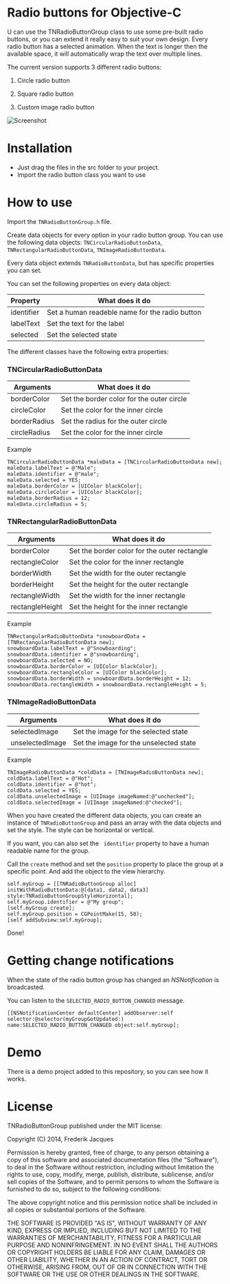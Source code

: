 Radio buttons for Objective-C
=========================

U can use the TNRadioButtonGroup class to use some pre-built radio buttons, or you can extend it really easy to suit your own design.
Every radio button has a selected animation.  When the text is longer then the available space, it will automatically wrap the text over multiple lines.

The current version supports 3 different radio buttons:

1. Circle radio button

2. Square radio button

3. Custom image radio button

![Screenshot](http://cl.ly/V8Hq/download/Screen%20Shot%202014-04-22%20at%2022.27.42.png)

Installation
=============

* Just drag the files in the src folder to your project.
* Import the radio button class you want to use

How to use
==========

Import the ```TNRadioButtonGroup.h``` file.

Create data objects for every option in your radio button group.  You can use the following data objects: ```TNCircularRadioButtonData```, ```TNRectangularRadioButtonData```, ```TNImageRadioButtonData```.

Every data object extends ```TNRadioButtonData```, but has specific properties you can set.

You can set the following properties on every data object:

Property  | What does it do
 ------------- | ------------- 
 identifier    | Set a human readeble name for the radio button
 labelText    | Set the text for the label
 selected    | Set the selected state

The different classes have the following extra properties:

### TNCircularRadioButtonData

Arguments  | What does it do
 ------------- | ------------- 
 borderColor    | Set the border color for the outer circle
 circleColor    | Set the color for the inner circle
 borderRadius    | Set the radius for the outer circle
 circleRadius    | Set the color for the inner circle

Example
 
    TNCircularRadioButtonData *maleData = [TNCircularRadioButtonData new];
    maleData.labelText = @"Male";
    maleData.identifier = @"male";
    maleData.selected = YES;
    maleData.borderColor = [UIColor blackColor];
    maleData.circleColor = [UIColor blackColor];
    maleData.borderRadius = 12;
    maleData.circleRadius = 5;
 
### TNRectangularRadioButtonData

Arguments  | What does it do
 ------------- | ------------- 
 borderColor    | Set the border color for the outer rectangle
 rectangleColor    | Set the color for the inner rectangle
 borderWidth    | Set the width for the outer rectangle
 borderHeight    | Set the height for the outer rectangle
 rectangleWidth    | Set the width for the inner rectangle
 rectangleHeight    | Set the height for the inner rectangle
 
Example

    TNRectangularRadioButtonData *snowboardData = [TNRectangularRadioButtonData new];
    snowboardData.labelText = @"Snowboarding";
    snowboardData.identifier = @"snowboarding";
    snowboardData.selected = NO;
    snowboardData.borderColor = [UIColor blackColor];
    snowboardData.rectangleColor = [UIColor blackColor];
    snowboardData.borderWidth = snowboardData.borderHeight = 12;
    snowboardData.rectangleWidth = snowboardData.rectangleHeight = 5;

### TNImageRadioButtonData

Arguments  | What does it do
 ------------- | ------------- 
 selectedImage    | Set the image for the selected state
 unselectedImage    | Set the image for the unselected state
 
Example 

    TNImageRadioButtonData *coldData = [TNImageRadioButtonData new];
    coldData.labelText = @"Hot";
    coldData.identifier = @"hot";
    coldData.selected = YES;
    coldData.unselectedImage = [UIImage imageNamed:@"unchecked"];
    coldData.selectedImage = [UIImage imageNamed:@"checked"];

When you have created the different data objects, you can create an instance of ```TNRadioButtonGroup``` and pass an array with the data objects and set the style. The style can be horizontal or vertical.

If you want, you can also set the ``` identifier``` property to have a human readable name for the group.

Call the ```create``` method and set the ```position``` property to place the group at a specific point.
And add the object to the view hierarchy.

    self.myGroup = [[TNRadioButtonGroup alloc] initWithRadioButtonData:@[data1, data2, data3] style:TNRadioButtonGroupStyleHorizontal];
    self.myGroup.identifier = @"My group";
    [self.myGroup create];
    self.myGroup.position = CGPointMake(15, 50);
    [self addSubview:self.myGroup];

Done!

Getting change notifications
=============================

When the state of the radio button group has changed an _NSNotification_ is broadcasted.

You can listen to the ``` SELECTED_RADIO_BUTTON_CHANGED ``` message.

    [[NSNotificationCenter defaultCenter] addObserver:self selector:@selector(myGroupGotUpdated:) name:SELECTED_RADIO_BUTTON_CHANGED object:self.myGroup];

# Demo
There is a demo project added to this repository, so you can see how it works.

# License
TNRadioButtonGroup published under the MIT license:

Copyright (C) 2014, Frederik Jacques

Permission is hereby granted, free of charge, to any person obtaining a copy of this software and associated documentation files (the "Software"), to deal in the Software without restriction, including without limitation the rights to use, copy, modify, merge, publish, distribute, sublicense, and/or sell copies of the Software, and to permit persons to whom the Software is furnished to do so, subject to the following conditions:

The above copyright notice and this permission notice shall be included in all copies or substantial portions of the Software.

THE SOFTWARE IS PROVIDED "AS IS", WITHOUT WARRANTY OF ANY KIND, EXPRESS OR IMPLIED, INCLUDING BUT NOT LIMITED TO THE WARRANTIES OF MERCHANTABILITY, FITNESS FOR A PARTICULAR PURPOSE AND NONINFRINGEMENT. IN NO EVENT SHALL THE AUTHORS OR COPYRIGHT HOLDERS BE LIABLE FOR ANY CLAIM, DAMAGES OR OTHER LIABILITY, WHETHER IN AN ACTION OF CONTRACT, TORT OR OTHERWISE, ARISING FROM, OUT OF OR IN CONNECTION WITH THE SOFTWARE OR THE USE OR OTHER DEALINGS IN THE SOFTWARE. 